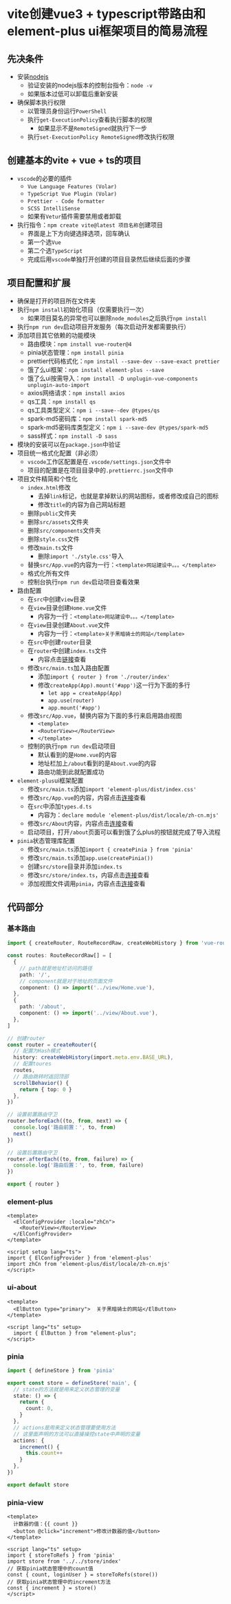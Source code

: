 # vite创建vue3 + typescript带路由和element-plus ui框架项目的简易流程

## 先决条件

- 安装[nodejs](https://nodejs.org)
  - 验证安装的nodejs版本的控制台指令：`node -v`
  - 如果版本过低可以卸载后重新安装
- 确保脚本执行权限
  - 以管理员身份运行`PowerShell`
  - 执行`get-ExecutionPolicy`查看执行脚本的权限
    - 如果显示不是`RemoteSigned`就执行下一步
  - 执行`set-ExecutionPolicy RemoteSigned`修改执行权限

## 创建基本的vite + vue + ts的项目

- `vscode`的必要的插件
  - `Vue Language Features (Volar)`
  - `TypeScript Vue Plugin (Volar)`
  - `Prettier - Code formatter`
  - `SCSS IntelliSense`
  - 如果有`Vetur`插件需要禁用或者卸载
- 执行指令：`npm create vite@latest 项目名称`创建项目
  - 界面是上下方向键选择选项，回车确认
  - 第一个选`Vue`
  - 第二个选`TypeScript`
  - 完成后用`vscode`单独打开创建的项目目录然后继续后面的步骤

## 项目配置和扩展

- 确保是打开的项目所在文件夹
- 执行`npm install`初始化项目（仅需要执行一次）
  - 如果项目莫名的异常也可以删除`node_modules`之后执行`npm install`
- 执行`npm run dev`启动项目开发服务（每次启动开发都需要执行）
- 添加项目其它依赖的功能模块
  - 路由模块：`npm install vue-router@4`
  - pinia状态管理：`npm install pinia`
  - prettier代码格式化：`npm install --save-dev --save-exact prettier`
  - 饿了么ui框架：`npm install element-plus --save`
  - 饿了么ui按需导入：`npm install -D unplugin-vue-components unplugin-auto-import`
  - axios网络请求：`npm install axios`
  - qs工具：`npm install qs`
  - qs工具类型定义：`npm i --save--dev @types/qs`
  - spark-md5密码库：`npm install spark-md5`
  - spark-md5密码库类型定义：`npm i --save-dev @types/spark-md5`
  - sass样式：`npm install -D sass`
- 模块的安装可以在`package.json`中验证
- 项目统一格式化配置（非必须）
  - `vscode`工作区配置是在`.vscode/settings.json`文件中
  - 项目的配置是在项目目录中的`.prettierrc.json`文件中
- 项目文件精简和个性化
  - `index.html`修改
    - 去掉`link`标记，也就是拿掉默认的网站图标，或者修改成自己的图标
    - 修改`title`的内容为自己网站标题
  - 删除`public`文件夹
  - 删除`src/assets`文件夹
  - 删除`src/components`文件夹
  - 删除`style.css`文件
  - 修改`main.ts`文件
    - 删除`import './style.css'`导入
  - 替换`src/App.vue`的内容为一行：`<template>网站建设中。。。</template>`
  - 格式化所有文件
  - 控制台执行`npm run dev`启动项目查看效果
- 路由配置
  - 在`src`中创建`view`目录
  - 在`view`目录创建`Home.vue`文件
    - 内容为一行：`<template>网站建设中。。。</template>`
  - 在`view`目录创建`About.vue`文件
    - 内容为一行：`<template>关于黑暗骑士的网站</template>`
  - 在`src`中创建`router`目录
  - 在`router`中创建`index.ts`文件
    - 内容点击[链接](#基本路由)查看
  - 修改`src/main.ts`加入路由配置
    - 添加`import { router } from './router/index'`
    - 修改`createApp(App).mount('#app')`这一行为下面的多行
      - `let app = createApp(App)`
      - `app.use(router)`
      - `app.mount('#app')`
  - 修改`src/App.vue`，替换内容为下面的多行来启用路由视图
    - `<template>`
    - `<RouterView></RouterView>`
    - `</template>`
  - 控制的执行`npm run dev`启动项目
    - 默认看到的是`Home.vue`的内容
    - 地址栏加上`/about`看到的是`About.vue`的内容
    - 路由功能到此就配置成功
- `element-plus`ui框架配置
  - 修改`src/main.ts`添加`import 'element-plus/dist/index.css'`
  - 修改`src/App.vue`的内容，内容点击[连接](#element-plus)查看
  - 在`src`中添加`types.d.ts`
    - 内容为：`declare module 'element-plus/dist/locale/zh-cn.mjs'`
  - 修改`src/About`内容，内容点击[连接](#ui-about)查看
  - 启动项目，打开`/about`页面可以看到饿了么plus的按钮就完成了导入流程
- `pinia`状态管理库配置
  - 修改`src/main.ts`添加`import { createPinia } from 'pinia'`
  - 修改`src/main.ts`添加`app.use(createPinia())`
  - 创建`src/store`目录并添加`index.ts`
  - 修改`src/store/index.ts`，内容点击[连接](#pinia)查看
  - 添加视图文件调用`pinia`，内容点击[连接](#pinia-view)查看

## 代码部分

### 基本路由

```ts
import { createRouter, RouteRecordRaw, createWebHistory } from 'vue-router'

const routes: RouteRecordRaw[] = [
  {
    // path就是地址栏访问的路径
    path: '/',
    // component就是对于地址的页面文件
    component: () => import('../view/Home.vue'),
  },
  {
    path: '/about',
    component: () => import('../view/About.vue'),
  },
]

// 创建router
const router = createRouter({
  // 配置为Hash模式
  history: createWebHistory(import.meta.env.BASE_URL),
  // 配置toures
  routes,
  // 路由跳转时返回顶部
  scrollBehavior() {
    return { top: 0 }
  },
})

// 设置前置路由守卫
router.beforeEach((to, from, next) => {
  console.log('路由前置：', to, from)
  next()
})

// 设置后置路由守卫
router.afterEach((to, from, failure) => {
  console.log('路由后置：', to, from, failure)
})

export { router }

```

### element-plus

```vue
<template>
  <ElConfigProvider :locale="zhCn">
    <RouterView></RouterView>
  </ElConfigProvider>
</template>

<script setup lang="ts">
import { ElConfigProvider } from 'element-plus'
import zhCn from 'element-plus/dist/locale/zh-cn.mjs'
</script>
```

### ui-about

```vue
<template>
  <ElButton type="primary">  关于黑暗骑士的网站</ElButton>
</template>

<script lang="ts" setup>
  import { ElButton } from "element-plus";
</script>
```

### pinia

```ts
import { defineStore } from 'pinia'

export const store = defineStore('main', {
  // state的方法就是用来定义状态管理的变量
  state: () => {
    return {
      count: 0,
    }
  },
  // actions是用来定义状态管理要使用方法
  // 这里面声明的方法可以直接操控state中声明的变量
  actions: {
    increment() {
      this.count++
    }
  },
})

export default store
```

### pinia-view

```vue
<template>
  计数器的值：{{ count }}
  <button @click="increment">修改计数器的值</button>
</template>

<script lang="ts" setup>
import { storeToRefs } from 'pinia'
import store from '../../store/index'
// 获取pinia状态管理中的count值
const { count, loginUser } = storeToRefs(store())
// 获取pinia状态管理中的increment方法
const { increment } = store()
</script>
```

